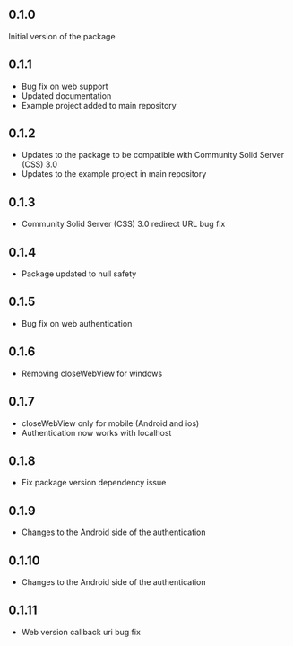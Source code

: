 ## 0.1.0

Initial version of the package

## 0.1.1

* Bug fix on web support
* Updated documentation
* Example project added to main repository

## 0.1.2

* Updates to the package to be compatible with Community Solid Server (CSS) 3.0
* Updates to the example project in main repository

## 0.1.3

* Community Solid Server (CSS) 3.0 redirect URL bug fix

## 0.1.4

* Package updated to null safety

## 0.1.5

* Bug fix on web authentication

## 0.1.6

* Removing closeWebView for windows

## 0.1.7

* closeWebView only for mobile (Android and ios)
* Authentication now works with localhost

## 0.1.8

* Fix package version dependency issue

## 0.1.9

* Changes to the Android side of the authentication

## 0.1.10

* Changes to the Android side of the authentication

## 0.1.11

* Web version callback uri bug fix